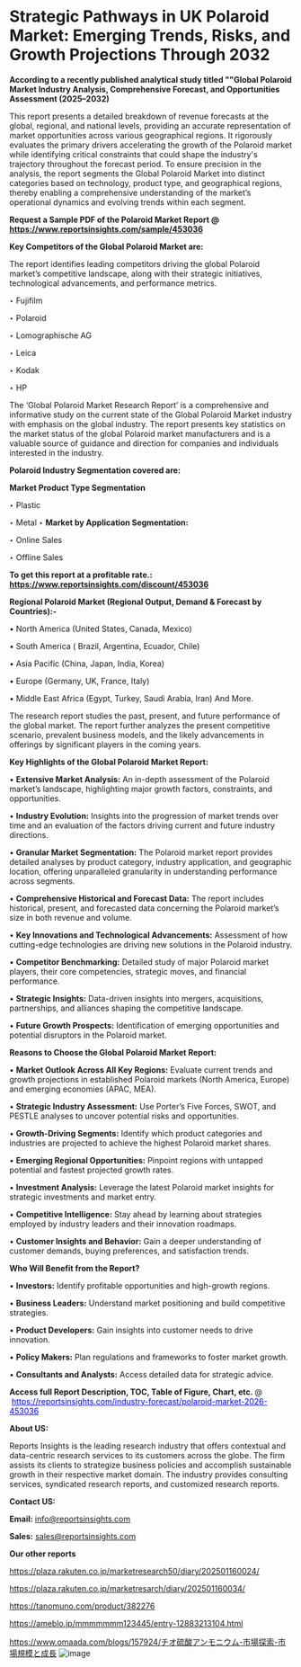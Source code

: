 # Strategic Pathways in UK Polaroid Market: Emerging Trends, Risks, and Growth Projections Through 2032

<strong>According to a recently published analytical study titled ""Global Polaroid Market Industry Analysis, Comprehensive Forecast, and Opportunities Assessment (2025–2032)</strong>

This report presents a detailed breakdown of revenue forecasts at the global, regional, and national levels, providing an accurate representation of market opportunities across various geographical regions. It rigorously evaluates the primary drivers accelerating the growth of the Polaroid market while identifying critical constraints that could shape the industry's trajectory throughout the forecast period. To ensure precision in the analysis, the report segments the Global Polaroid Market into distinct categories based on technology, product type, and geographical regions, thereby enabling a comprehensive understanding of the market’s operational dynamics and evolving trends within each segment.

<strong>Request a Sample PDF of the Polaroid Market Report </strong><strong>@<a href=https://www.reportsinsights.com/sample/453036 style=color:#0000ff;> https://www.reportsinsights.com/sample/453036</a></strong></font>

<strong>Key Competitors of the Global Polaroid Market are:</strong>

The report identifies leading competitors driving the global Polaroid market’s competitive landscape, along with their strategic initiatives, technological advancements, and performance metrics.

‣ Fujifilm

‣ Polaroid

‣ Lomographische AG

‣ Leica

‣ Kodak

‣ HP

The ‘Global Polaroid Market Research Report’ is a comprehensive and informative study on the current state of the Global Polaroid Market industry with emphasis on the global industry. The report presents key statistics on the market status of the global Polaroid market manufacturers and is a valuable source of guidance and direction for companies and individuals interested in the industry.

<strong>Polaroid Industry Segmentation covered are:</strong>

<strong>Market Product Type Segmentation</strong>

‣ Plastic

‣ Metal
‣ 
<strong>Market by Application Segmentation:</strong>

‣ Online Sales

‣ Offline Sales

<strong>To get this report at a profitable rate.: <a href=https://www.reportsinsights.com/discount/453036 style=color:#0000ff;>https://www.reportsinsights.com/discount/453036</a></strong></font>

<strong>Regional Polaroid Market (Regional Output, Demand &amp; Forecast by Countries):-</strong>

• North America (United States, Canada, Mexico)

• South America ( Brazil, Argentina, Ecuador, Chile)

• Asia Pacific (China, Japan, India, Korea)

• Europe (Germany, UK, France, Italy)

• Middle East Africa (Egypt, Turkey, Saudi Arabia, Iran) And More.

The research report studies the past, present, and future performance of the global market. The report further analyzes the present competitive scenario, prevalent business models, and the likely advancements in offerings by significant players in the coming years.

<strong>Key Highlights of the Global Polaroid Market Report:</strong>

• <strong>Extensive Market Analysis:</strong> An in-depth assessment of the Polaroid market’s landscape, highlighting major growth factors, constraints, and opportunities.

• <strong>Industry Evolution:</strong> Insights into the progression of market trends over time and an evaluation of the factors driving current and future industry directions.

• <strong>Granular Market Segmentation:</strong> The Polaroid market report provides detailed analyses by product category, industry application, and geographic location, offering unparalleled granularity in understanding performance across segments.

• <strong>Comprehensive Historical and Forecast Data:</strong> The report includes historical, present, and forecasted data concerning the Polaroid market’s size in both revenue and volume.

• <strong>Key Innovations and Technological Advancements:</strong> Assessment of how cutting-edge technologies are driving new solutions in the Polaroid industry.

• <strong>Competitor Benchmarking:</strong> Detailed study of major Polaroid market players, their core competencies, strategic moves, and financial performance.

• <strong>Strategic Insights:</strong> Data-driven insights into mergers, acquisitions, partnerships, and alliances shaping the competitive landscape.

• <strong>Future Growth Prospects:</strong> Identification of emerging opportunities and potential disruptors in the Polaroid market.

<strong>Reasons to Choose the Global Polaroid Market Report:</strong>

• <strong>Market Outlook Across All Key Regions:</strong> Evaluate current trends and growth projections in established Polaroid markets (North America, Europe) and emerging economies (APAC, MEA).

• <strong>Strategic Industry Assessment:</strong> Use Porter’s Five Forces, SWOT, and PESTLE analyses to uncover potential risks and opportunities.

• <strong>Growth-Driving Segments:</strong> Identify which product categories and industries are projected to achieve the highest Polaroid market shares.

• <strong>Emerging Regional Opportunities:</strong> Pinpoint regions with untapped potential and fastest projected growth rates.

• <strong>Investment Analysis:</strong> Leverage the latest Polaroid market insights for strategic investments and market entry.

• <strong>Competitive Intelligence:</strong> Stay ahead by learning about strategies employed by industry leaders and their innovation roadmaps.

• <strong>Customer Insights and Behavior:</strong> Gain a deeper understanding of customer demands, buying preferences, and satisfaction trends.

<strong>Who Will Benefit from the Report?</strong>

• <strong>Investors:</strong> Identify profitable opportunities and high-growth regions.

• <strong>Business Leaders:</strong> Understand market positioning and build competitive strategies.

• <strong>Product Developers:</strong> Gain insights into customer needs to drive innovation.

• <strong>Policy Makers:</strong> Plan regulations and frameworks to foster market growth.

• <strong>Consultants and Analysts:</strong> Access detailed data for strategic advice.
</ul>
<strong>Access full Report Description, TOC, Table of Figure, Chart, etc. </strong>@  <a href=https://reportsinsights.com/industry-forecast/polaroid-market-2026-453036 style=color:#0000ff;>https://reportsinsights.com/industry-forecast/polaroid-market-2026-453036</a></font>

<strong><strong>About US</strong>:</strong>

Reports Insights is the leading research industry that offers contextual and data-centric research services to its customers across the globe. The firm assists its clients to strategize business policies and accomplish sustainable growth in their respective market domain. The industry provides consulting services, syndicated research reports, and customized research reports.

<strong>Contact US:</strong>

<p class=""""><b>Email:</b> <a href=mailto:info@reportsinsights.com>info@reportsinsights.com</a></p>
<p class=""""><b>Sales:</b> <a href=mailto:sales@reportsinsights.com>sales@reportsinsights.com</a></p>

<strong>Our other reports</strong>

<a href=https://plaza.rakuten.co.jp/marketresearch50/diary/202501160024/>https://plaza.rakuten.co.jp/marketresearch50/diary/202501160024/</a>

<a href=https://plaza.rakuten.co.jp/marketresarch/diary/202501160034/>https://plaza.rakuten.co.jp/marketresarch/diary/202501160034/</a>

<a href=https://tanomuno.com/product/382276>https://tanomuno.com/product/382276</a>

<a href=https://ameblo.jp/mmmmmmm123445/entry-12883213104.html>https://ameblo.jp/mmmmmmm123445/entry-12883213104.html</a>

<a href=https://www.omaada.com/blogs/157924/チオ硫酸アンモニウム-市場探索-市場規模と成長>https://www.omaada.com/blogs/157924/チオ硫酸アンモニウム-市場探索-市場規模と成長</a>
![image](https://github.com/user-attachments/assets/08be3d2c-eb80-4c3f-a747-513e7cec7b86)
